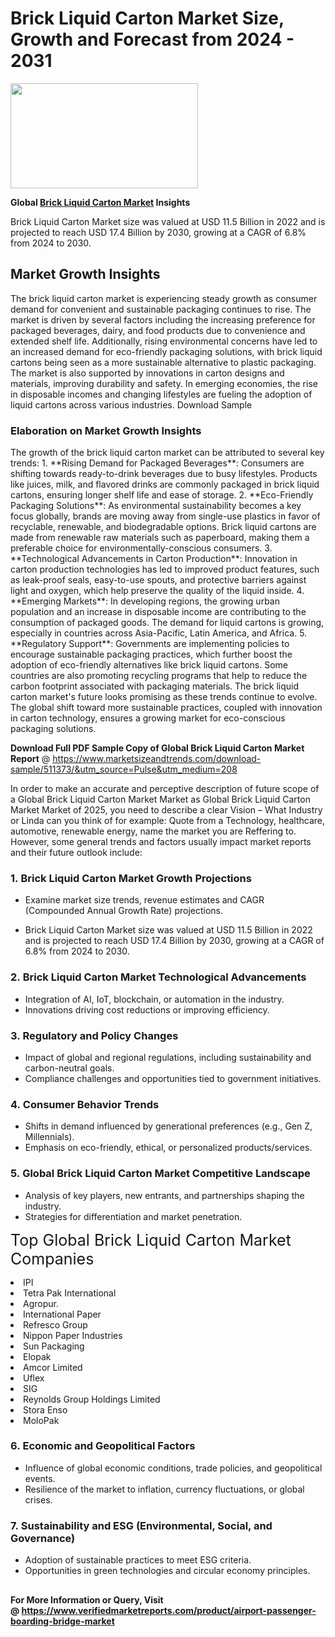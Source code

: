 <H1>Brick Liquid Carton Market Size, Growth and Forecast from 2024 - 2031</H1><img class="aligncenter size-medium wp-image-584254" src="https://thirdeyenews.in/wp-content/uploads/2024/09/Global-Market-Research-300x168.jpeg" alt="" width="300" height="168" /><p><strong>Global&nbsp;<a href="https://www.marketsizeandtrends.com/download-sample/511373/&amp;utm_source=Pulse&amp;utm_medium=208">Brick Liquid Carton Market</a> Insights</strong></p><p>Brick Liquid Carton Market size was valued at USD 11.5 Billion in 2022 and is projected to reach USD 17.4 Billion by 2030, growing at a CAGR of 6.8% from 2024 to 2030.</p><p><h2>Market Growth Insights</h2> The brick liquid carton market is experiencing steady growth as consumer demand for convenient and sustainable packaging continues to rise. The market is driven by several factors including the increasing preference for packaged beverages, dairy, and food products due to convenience and extended shelf life. Additionally, rising environmental concerns have led to an increased demand for eco-friendly packaging solutions, with brick liquid cartons being seen as a more sustainable alternative to plastic packaging. The market is also supported by innovations in carton designs and materials, improving durability and safety. In emerging economies, the rise in disposable incomes and changing lifestyles are fueling the adoption of liquid cartons across various industries. Download Sample <h3>Elaboration on Market Growth Insights</h3> The growth of the brick liquid carton market can be attributed to several key trends: 1. **Rising Demand for Packaged Beverages**: Consumers are shifting towards ready-to-drink beverages due to busy lifestyles. Products like juices, milk, and flavored drinks are commonly packaged in brick liquid cartons, ensuring longer shelf life and ease of storage. 2. **Eco-Friendly Packaging Solutions**: As environmental sustainability becomes a key focus globally, brands are moving away from single-use plastics in favor of recyclable, renewable, and biodegradable options. Brick liquid cartons are made from renewable raw materials such as paperboard, making them a preferable choice for environmentally-conscious consumers. 3. **Technological Advancements in Carton Production**: Innovation in carton production technologies has led to improved product features, such as leak-proof seals, easy-to-use spouts, and protective barriers against light and oxygen, which help preserve the quality of the liquid inside. 4. **Emerging Markets**: In developing regions, the growing urban population and an increase in disposable income are contributing to the consumption of packaged goods. The demand for liquid cartons is growing, especially in countries across Asia-Pacific, Latin America, and Africa. 5. **Regulatory Support**: Governments are implementing policies to encourage sustainable packaging practices, which further boost the adoption of eco-friendly alternatives like brick liquid cartons. Some countries are also promoting recycling programs that help to reduce the carbon footprint associated with packaging materials. The brick liquid carton market's future looks promising as these trends continue to evolve. The global shift toward more sustainable practices, coupled with innovation in carton technology, ensures a growing market for eco-conscious packaging solutions. </p><p><span class=""><strong>Download Full PDF Sample Copy of Global Brick Liquid Carton Market Report</strong> @ <a href="https://www.marketsizeandtrends.com/download-sample/511373/&amp;utm_source=Pulse&amp;utm_medium=208" target="_blank">https://www.marketsizeandtrends.com/download-sample/511373/&amp;utm_source=Pulse&amp;utm_medium=208</a></span></p><p>In order to make an accurate and perceptive description of future scope of a Global&nbsp;Brick Liquid Carton Market Market as Global&nbsp;Brick Liquid Carton Market Market of 2025, you need to describe a clear Vision &ndash; What Industry or Linda can you think of for example: Quote from a Technology, healthcare, automotive, renewable energy, name the market you are Reffering to. However, some general trends and factors usually impact market reports and their future outlook include:</p><h3>1.&nbsp;<strong>Brick Liquid Carton Market Growth Projections</strong></h3><ul><li>Examine market size trends, revenue estimates and CAGR (Compounded Annual Growth Rate) projections.</li><li><p>Brick Liquid Carton Market size was valued at USD 11.5 Billion in 2022 and is projected to reach USD 17.4 Billion by 2030, growing at a CAGR of 6.8% from 2024 to 2030.</p></li></ul><h3>2.&nbsp;<strong>Brick Liquid Carton Market Technological Advancements</strong></h3><ul><li>Integration of AI, IoT, blockchain, or automation in the industry.</li><li>Innovations driving cost reductions or improving efficiency.</li></ul><h3>3.&nbsp;<strong>Regulatory and Policy Changes</strong></h3><ul><li>Impact of global and regional regulations, including sustainability and carbon-neutral goals.</li><li>Compliance challenges and opportunities tied to government initiatives.</li></ul><h3>4.&nbsp;<strong>Consumer Behavior Trends</strong></h3><ul><li>Shifts in demand influenced by generational preferences (e.g., Gen Z, Millennials).</li><li>Emphasis on eco-friendly, ethical, or personalized products/services.</li></ul><h3>5.&nbsp;<strong>Global Brick Liquid Carton Market Competitive Landscape</strong></h3><ul><li>Analysis of key players, new entrants, and partnerships shaping the industry.</li><li>Strategies for differentiation and market penetration.</li></ul><p data-pm-slice="1 1 []"><span style="color: inherit; font-family: inherit; font-size: 25px;">Top Global Brick Liquid Carton Market Companies</span></p><div class="" data-test-id=""><p><li>IPI</li><li> Tetra Pak International</li><li> Agropur.</li><li> International Paper</li><li> Refresco Group</li><li> Nippon Paper Industries</li><li> Sun Packaging</li><li> Elopak</li><li> Amcor Limited</li><li> Uflex</li><li> SIG</li><li> Reynolds Group Holdings Limited</li><li> Stora Enso</li><li> MoloPak</li></p></div><h3>6.&nbsp;<strong>Economic and Geopolitical Factors</strong></h3><ul><li>Influence of global economic conditions, trade policies, and geopolitical events.</li><li>Resilience of the market to inflation, currency fluctuations, or global crises.</li></ul><h3>7.&nbsp;<strong>Sustainability and ESG (Environmental, Social, and Governance)</strong></h3><ul><li>Adoption of sustainable practices to meet ESG criteria.</li><li>Opportunities in green technologies and circular economy principles.</li></ul><h2><strong style="font-size: 14px;">For More Information or Query, Visit @&nbsp;</strong><a style="background-color: #ffffff; font-size: 14px;" href="https://www.marketsizeandtrends.com/report/brick-liquid-carton-market/" target="_blank">https://www.verifiedmarketreports.com/product/airport-passenger-boarding-bridge-market</a></h2>
